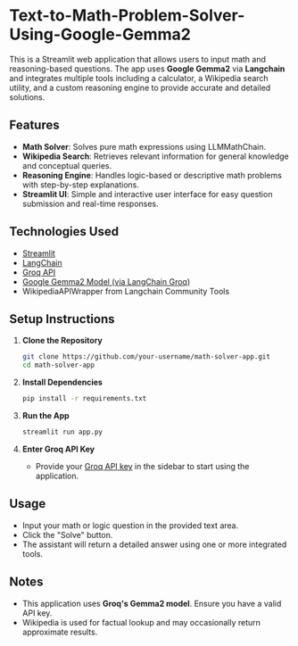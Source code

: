 # Text-to-Math-Problem-Solver-Using-Google-Gemma2

This is a Streamlit web application that allows users to input math and reasoning-based questions. The app uses **Google Gemma2** via **Langchain** and integrates multiple tools including a calculator, a Wikipedia search utility, and a custom reasoning engine to provide accurate and detailed solutions.

## Features

* **Math Solver**: Solves pure math expressions using LLMMathChain.
* **Wikipedia Search**: Retrieves relevant information for general knowledge and conceptual queries.
* **Reasoning Engine**: Handles logic-based or descriptive math problems with step-by-step explanations.
* **Streamlit UI**: Simple and interactive user interface for easy question submission and real-time responses.

## Technologies Used

* [Streamlit](https://streamlit.io/)
* [LangChain](https://www.langchain.com/)
* [Groq API](https://console.groq.com/)
* [Google Gemma2 Model (via LangChain Groq)](https://groq.com/)
* WikipediaAPIWrapper from Langchain Community Tools

## Setup Instructions

1. **Clone the Repository**

   ```bash
   git clone https://github.com/your-username/math-solver-app.git
   cd math-solver-app
   ```

2. **Install Dependencies**

   ```bash
   pip install -r requirements.txt
   ```

3. **Run the App**

   ```bash
   streamlit run app.py
   ```

4. **Enter Groq API Key**

   * Provide your [Groq API key](https://console.groq.com/) in the sidebar to start using the application.

## Usage

* Input your math or logic question in the provided text area.
* Click the "Solve" button.
* The assistant will return a detailed answer using one or more integrated tools.

## Notes

* This application uses **Groq's Gemma2 model**. Ensure you have a valid API key.
* Wikipedia is used for factual lookup and may occasionally return approximate results.